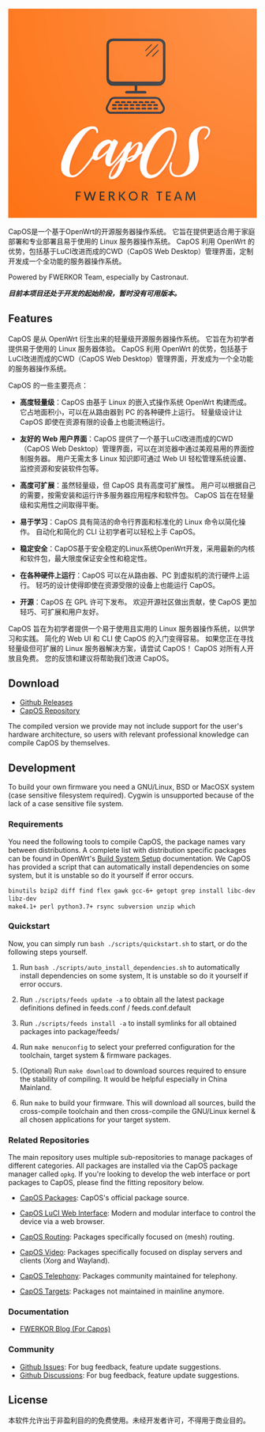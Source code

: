 ![OpenWrt logo](include/logo.png)

CapOS是一个基于OpenWrt的开源服务器操作系统。 它旨在提供更适合用于家庭部署和专业部署且易于使用的 Linux 服务器操作系统。 CapOS 利用 OpenWrt 的优势，包括基于LuCI改进而成的CWD（CapOS Web Desktop）管理界面，定制开发成一个全功能的服务器操作系统。

Powered by FWERKOR Team, especially by Castronaut. 

***目前本项目还处于开发的起始阶段，暂时没有可用版本。***


## Features

CapOS 是从 OpenWrt 衍生出来的轻量级开源服务器操作系统。 它旨在为初学者提供易于使用的 Linux 服务器体验。 CapOS 利用 OpenWrt 的优势，包括基于LuCI改进而成的CWD（CapOS Web Desktop）管理界面，开发成为一个全功能的服务器操作系统。

CapOS 的一些主要亮点：

* **高度轻量级**：CapOS 由基于 Linux 的嵌入式操作系统 OpenWrt 构建而成。 它占地面积小，可以在从路由器到 PC 的各种硬件上运行。 轻量级设计让 CapOS 即使在资源有限的设备上也能流畅运行。

* **友好的 Web 用户界面**：CapOS 提供了一个基于LuCI改进而成的CWD（CapOS Web Desktop）管理界面，可以在浏览器中通过美观易用的界面控制服务器。 用户无需太多 Linux 知识即可通过 Web UI 轻松管理系统设置、监控资源和安装软件包等。

* **高度可扩展**：虽然轻量级，但 CapOS 具有高度可扩展性。 用户可以根据自己的需要，按需安装和运行许多服务器应用程序和软件包。 CapOS 旨在在轻量级和实用性之间取得平衡。

* **易于学习**：CapOS 具有简洁的命令行界面和标准化的 Linux 命令以简化操作。 自动化和简化的 CLI 让初学者可以轻松上手 CapOS。

* **稳定安全**：CapOS基于安全稳定的Linux系统OpenWrt开发，采用最新的内核和软件包，最大限度保证安全性和稳定性。

* **在各种硬件上运行**：CapOS 可以在从路由器、PC 到虚拟机的流行硬件上运行。 轻巧的设计使得即使在资源受限的设备上也能运行 CapOS。

* **开源**：CapOS 在 GPL 许可下发布。 欢迎开源社区做出贡献，使 CapOS 更加轻巧、可扩展和用户友好。

CapOS 旨在为初学者提供一个易于使用且实用的 Linux 服务器操作系统，以供学习和实践。 简化的 Web UI 和 CLI 使 CapOS 的入门变得容易。 如果您正在寻找轻量级但可扩展的 Linux 服务器解决方案，请尝试 CapOS！ CapOS 对所有人开放且免费。 您的反馈和建议将帮助我们改进 CapOS。

## Download

* [Github Releases](https://github.com/fwerkor/capos/releases)
* [CapOS Repository](https://capos.fwerkor.com/repository)

The compiled version we provide may not include support for the user's hardware architecture, so users with relevant professional knowledge can compile CapOS by themselves. 


## Development

To build your own firmware you need a GNU/Linux, BSD or MacOSX system (case sensitive filesystem required). Cygwin is unsupported because of the lack of a case sensitive file system.

### Requirements

You need the following tools to compile CapOS, the package names vary between distributions. A complete list with distribution specific packages can be found in OpenWrt's [Build System Setup](https://openwrt.org/docs/guide-developer/build-system/install-buildsystem)
documentation. We CapOS has provided a script that can automatically install dependencies on some system, but it is unstable so do it yourself if error occurs. 

```
binutils bzip2 diff find flex gawk gcc-6+ getopt grep install libc-dev libz-dev
make4.1+ perl python3.7+ rsync subversion unzip which
```

### Quickstart

Now, you can simply run `bash ./scripts/quickstart.sh` to start, or do the following steps yourself.

1. Run `bash ./scripts/auto_install_dependencies.sh` to automatically install dependencies on some system, It is unstable so do it yourself if error occurs. 

2. Run `./scripts/feeds update -a` to obtain all the latest package definitions defined in feeds.conf / feeds.conf.default

3. Run `./scripts/feeds install -a` to install symlinks for all obtained packages into package/feeds/

4. Run `make menuconfig` to select your preferred configuration for the toolchain, target system & firmware packages.

5. (Optional) Run `make download` to download sources required to ensure the stability of compiling. It would be helpful especially in China Mainland.

6. Run `make` to build your firmware. This will download all sources, build the cross-compile toolchain and then cross-compile the GNU/Linux kernel & all chosen applications for your target system.

### Related Repositories

The main repository uses multiple sub-repositories to manage packages of
different categories. All packages are installed via the CapOS package
manager called `opkg`. If you're looking to develop the web interface or port
packages to CapOS, please find the fitting repository below.

* [CapOS Packages](https://github.com/fwerkor/capos-packages): CapOS's official package source.

* [CapOS LuCI Web Interface](https://github.com/fwerkor/capos-luci): Modern and modular interface to control the device via a web browser.

* [CapOS Routing](https://github.com/fwerkor/capos-routing): Packages specifically focused on (mesh) routing.

* [CapOS Video](https://github.com/fwerkor/capos-video): Packages specifically focused on display servers and clients (Xorg and Wayland).

* [CapOS Telephony](https://github.com/fwerkor/capos-video): Packages community maintained for telephony.
 
* [CapOS Targets](https://github.com/fwerkor/capos-video): Packages not maintained in mainline anymore.

### Documentation

* [FWERKOR Blog (For Capos)](https://blog.fwerkor.com/category/capos)

### Community

* [Github Issues](https://github.com/fwerkor/capos/issues): For bug feedback, feature update suggestions.
* [Github Discussions](https://github.com/fwerkor/capos/discussions): For bug feedback, feature update suggestions.

## License

本软件允许出于非盈利目的的免费使用。未经开发者许可，不得用于商业目的。
